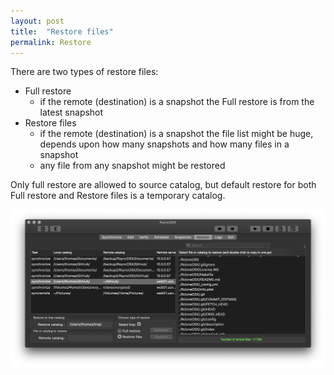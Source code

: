```yaml
---
layout: post
title:  "Restore files"
permalink: Restore
---
```

There are two types of restore files:
- Full restore
  - if the remote (destination) is a snapshot the Full restore is from the latest snapshot
- Restore files
  - if the remote (destination) is a snapshot the file list might be huge, depends upon how many snapshots and how many files in a snapshot
  - any file from any snapshot might be restored

Only full restore are allowed to source catalog, but default restore for both Full restore and Restore files is a temporary catalog.

![](/images/RsyncOSX/master/restore/restore.png)
